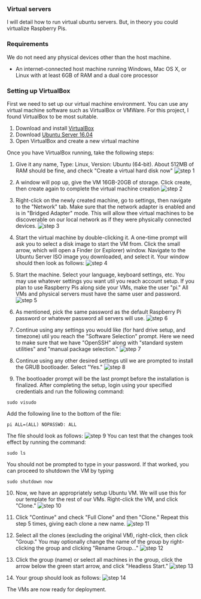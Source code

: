 ### Virtual servers
I will detail how to run virtual ubuntu servers. But, in theory you could virtualize
Raspberry Pis.

### Requirements
We do not need any physical devices other than the host machine.

* An internet-connected host machine running Windows, Mac OS X, or Linux with at least 6GB of RAM
and a dual core processor

### Setting up VirtualBox
First we need to set up our virtual machine environment. You can use any virtual
machine software such as VirtualBox or VMWare. For this project, I found VirtualBox
to be most suitable.

1. Download and install [VirtualBox][virtualbox_download]
2. Download [Ubuntu Server 16.04][ubuntu_download]
3. Open VirtualBox and create a new virtual machine

Once you have VirtualBox running, take the following steps:

1. Give it any name, Type: Linux, Version: Ubuntu (64-bit). About 512MB of RAM should be fine, and check "Create a virtual hard disk now"
![step 1](/assets/img/install/virtual/virtual_step_01.png)

2. A window will pop up, give the VM 16GB-20GB of storage. Click create, then create again to complete the virtual machine creation
![step 2](/assets/img/install/virtual/virtual_step_02.png)

3. Right-click on the newly created machine, go to settings, then navigate to the "Network" tab. Make sure that the network adapter is enabled and is in "Bridged Adapter" mode. This will allow thee virtual machines to be discoverable on our local network as if they were physically connected devices.
![step 3](/assets/img/install/virtual/virtual_step_03.png)

4. Start the virtual machine by double-clicking it. A one-time prompt will ask you to select a disk image to start the VM from. Click the small arrow, which will open a Finder (or Explorer) window. Navigate to the Ubuntu Server ISO image you downloaded, and select it. Your window should then look as follows:
![step 4](/assets/img/install/virtual/virtual_step_04.png)

5. Start the machine. Select your language, keyboard settings, etc. You may use whatever settings you want util you reach account setup. If you plan to use Raspberry Pis along side your VMs, make the user "pi." All VMs and physical servers must have the same user and password.
![step 5](/assets/img/install/virtual/virtual_step_05.png)

6. As mentioned, pick the same password as the default Raspberry Pi password or whatever password all servers will use.
![step 6](/assets/img/install/virtual/virtual_step_06.png)

7. Continue using any settings you would like (for hard drive setup, and timezone) util you reach the "Software Selection" prompt. Here we need to make sure that we have "OpenSSH" along with "standard system utilities" and "manual package selection."
![step 7](/assets/img/install/virtual/virtual_step_07.png)

8. Continue using any other desired settings util we are prompted to install the GRUB bootloader. Select "Yes."
![step 8](/assets/img/install/virtual/virtual_step_08.png)

9. The bootloader prompt will be the last prompt before the installation is finalized. After completing the setup, login using your specified credentials and run the following command:
```
sudo visudo
```
Add the following line to the bottom of the file:
```
pi ALL=(ALL) NOPASSWD: ALL
```
The file should look as follows:
![step 9](/assets/img/install/virtual/virtual_step_09.png)
You can test that the changes took effect by running the command:
```
sudo ls
```
You should not be prompted to type in your password. If that worked, you can proceed to shutdown the VM by typing
```
sudo shutdown now
```

10. Now, we have an appropriately setup Ubuntu VM. We will use this for our template for the rest of our VMs.  Right-click the VM, and click "Clone."
![step 10](/assets/img/install/virtual/virtual_step_10.png)

11. Click "Continue" and check "Full Clone" and then "Clone." Repeat this step 5 times, giving each clone a new name.
![step 11](/assets/img/install/virtual/virtual_step_11.png)

12. Select all the clones (excluding the original VM), right-click, then click "Group." You may optionally change the name of the group by right-clicking the group and clicking "Rename Group..."
![step 12](/assets/img/install/virtual/virtual_step_12.png)

13. Click the group (name) or select all machines in the group, click the arrow below the green start arrow, and click "Headless Start."
![step 13](/assets/img/install/virtual/virtual_step_13.png)

14. Your group should look as follows:
![step 14](/assets/img/install/virtual/virtual_step_14.png)

The VMs are now ready for deployment.

[virtualbox_download]: https://www.virtualbox.org/wiki/Downloads
[ubuntu_download]: https://www.ubuntu.com/download/server
